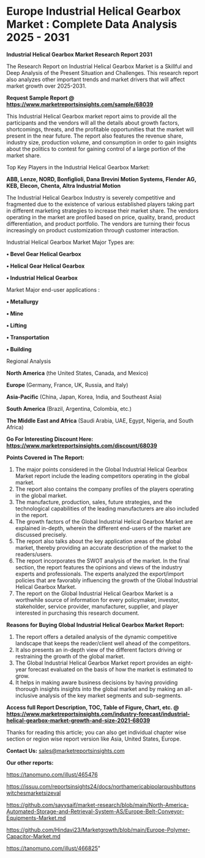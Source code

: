  # Europe Industrial Helical Gearbox Market : Complete Data Analysis 2025 - 2031

<strong>Industrial Helical Gearbox Market Research Report 2031</strong>

The Research Report on Industrial Helical Gearbox Market is a Skillful and Deep Analysis of the Present Situation and Challenges. This research report also analyzes other important trends and market drivers that will affect market growth over 2025-2031.

<strong>Request Sample Report @ <a href=https://www.marketreportsinsights.com/sample/68039>https://www.marketreportsinsights.com/sample/68039</a></strong>

This Industrial Helical Gearbox market report aims to provide all the participants and the vendors will all the details about growth factors, shortcomings, threats, and the profitable opportunities that the market will present in the near future. The report also features the revenue share, industry size, production volume, and consumption in order to gain insights about the politics to contest for gaining control of a large portion of the market share.

Top Key Players in the Industrial Helical Gearbox Market:

<strong>ABB, Lenze, NORD, Bonfiglioli, Dana Brevini Motion Systems, Flender AG, KEB, Elecon, Chenta, Altra Industrial Motion</strong>

The Industrial Helical Gearbox Industry is severely competitive and fragmented due to the existence of various established players taking part in different marketing strategies to increase their market share. The vendors operating in the market are profiled based on price, quality, brand, product differentiation, and product portfolio. The vendors are turning their focus increasingly on product customization through customer interaction.

Industrial Helical Gearbox Market Major Types are:

<strong>• Bevel Gear Helical Gearbox

• Helical Gear Helical Gearbox

• Industrial Helical Gearbox</strong>

Market Major end-user applications :

<strong>• Metallurgy

• Mine

• Lifting

• Transportation

• Building</strong>

Regional Analysis

</u><strong><b>North America</b></strong> (the United States, Canada, and Mexico)

<strong><b>Europe </b></strong>(Germany, France, UK, Russia, and Italy)

<strong><b>Asia-Pacific</b></strong> (China, Japan, Korea, India, and Southeast Asia)

<strong><b>South America</b></strong> (Brazil, Argentina, Colombia, etc.)

<strong><b>The Middle East and Africa</b></strong> (Saudi Arabia, UAE, Egypt, Nigeria, and South Africa)

<strong>Go For Interesting Discount Here: <a href=https://www.marketreportsinsights.com/discount/68039>https://www.marketreportsinsights.com/discount/68039</a></strong>

<strong>Points Covered in The Report:</strong>
<ol>
  <li>The major points considered in the Global Industrial Helical Gearbox Market report include the leading competitors operating in the global market.</li>
  <li>The report also contains the company profiles of the players operating in the global market.</li>
  <li>The manufacture, production, sales, future strategies, and the technological capabilities of the leading manufacturers are also included in the report.</li>
  <li>The growth factors of the Global Industrial Helical Gearbox Market are explained in-depth, wherein the different end-users of the market are discussed precisely.</li>
  <li>The report also talks about the key application areas of the global market, thereby providing an accurate description of the market to the readers/users.</li>
  <li>The report incorporates the SWOT analysis of the market. In the final section, the report features the opinions and views of the industry experts and professionals. The experts analyzed the export/import policies that are favorably influencing the growth of the Global Industrial Helical Gearbox Market.</li>
  <li>The report on the Global Industrial Helical Gearbox Market is a worthwhile source of information for every policymaker, investor, stakeholder, service provider, manufacturer, supplier, and player interested in purchasing this research document.</li>
</ol>
<strong>Reasons for Buying Global Industrial Helical Gearbox Market Report:</strong>

<ol>
  <li>The report offers a detailed analysis of the dynamic competitive landscape that keeps the reader/client well ahead of the competitors.</li>
  <li>It also presents an in-depth view of the different factors driving or restraining the growth of the global market.</li>
  <li>The Global Industrial Helical Gearbox Market report provides an eight-year forecast evaluated on the basis of how the market is estimated to grow.</li>
  <li>It helps in making aware business decisions by having providing thorough insights insights into the global market and by making an all-inclusive analysis of the key market segments and sub-segments.</li>
</ol>
<strong>Access full Report Description, TOC, Table of Figure, Chart, etc. @ <a href=https://www.marketreportsinsights.com/industry-forecast/industrial-helical-gearbox-market-growth-and-size-2021-68039>https://www.marketreportsinsights.com/industry-forecast/industrial-helical-gearbox-market-growth-and-size-2021-68039</a></strong>


Thanks for reading this article; you can also get individual chapter wise section or region wise report version like Asia, United States, Europe.

<strong>Contact Us:</strong>
sales@marketreportsinsights.com

<strong>Our other reports:</strong>

<a href=https://tanomuno.com/illust/465476>https://tanomuno.com/illust/465476</a>

<a href=https://issuu.com/reportsinsights24/docs/northamericabipolarpushbuttonswitchesmarketsizeval>https://issuu.com/reportsinsights24/docs/northamericabipolarpushbuttonswitchesmarketsizeval</a>

<a href=https://github.com/sayysaif/market-research/blob/main/North-America-Automated-Storage-and-Retrieval-System-AS/Europe-Belt-Conveyor-Equipments-Market.md>https://github.com/sayysaif/market-research/blob/main/North-America-Automated-Storage-and-Retrieval-System-AS/Europe-Belt-Conveyor-Equipments-Market.md</a>

<a href=https://github.com/Hindavi23/Marketgrowth/blob/main/Europe-Polymer-Capacitor-Market.md>https://github.com/Hindavi23/Marketgrowth/blob/main/Europe-Polymer-Capacitor-Market.md</a>

<a href=https://tanomuno.com/illust/466825>https://tanomuno.com/illust/466825</a>"
